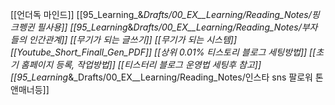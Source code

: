 [[언더독 마인드]]
[[95_Learning_&_Drafts/00_EX__Learning/Reading_Notes/핑크펭귄 필사용]]
[[95_Learning_&_Drafts/00_EX__Learning/Reading_Notes/부자들의 인간관계]]
[[무기가 되는 글쓰기]]
[[무기가 되는 시스템]]
[[Youtube_Short_Finall_Gen_PDF]]
[[상위 0.01% 티스토리 블로그 세팅방법]]
[[초기 홈페이지 등록, 작업방법]]
[[티스터리 블로그 운영법 세팅후 참고]]
[[95_Learning_&_Drafts/00_EX__Learning/Reading_Notes/인스타 sns 팔로워 톤앤매너등]]
